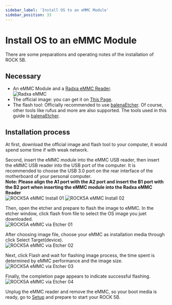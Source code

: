 ```yaml
---
sidebar_label: 'Install OS to an eMMC Module'
sidebar_position: 33
---
```


# Install OS to an eMMC Module

There are some preparations and operating notes of the installation of ROCK 5B.

## Necessary

- An eMMC Module and a [Radxa eMMC Reader](../../../accessories/emmc-reader).  
![Radxa eMMC](/img/accessories/emmc_related_01.webp)  
- The official image: you can get it on [This Page](../downloads/official-images).  
- The flash tool: Officially recommended to use [balenaEtcher](https://etcher.balena.io). Of course, other tools like rufus and more are also supported. 
The tools used in this guide is [balenaEtcher](https://etcher.balena.io).

## Installation process

At first, download the official image and flash tool to your computer, it would spend some time if with weak network.  

Second, insert the eMMC module into the eMMC USB reader, then insert the eMMC USB reader into the USB port of the computer. 
It is recommended to choose the USB 3.0 port on the rear interface of the motherboard of your personal computer.  
**Note: Please align the A1 port with the A2 port and insert the B1 port with the B2 port when inserting the eMMC module into the Radxa eMMC Reader**  
![ROCK5A eMMC Install 01](/img/accessories/emmc-install1.webp)
![ROCK5A eMMC Install 02](/img/accessories/emmc-install2.webp)

Then, open the etcher and prepare to flash the image to eMMC. In the etcher window, click flash from file to select the OS image you juet downloaded.  
![ROCK5A eMMC via Etcher 01](/img/rock5a/rock5a-etcher-1.webp)  

After choosing image file, choose your eMMC as installation media through click Select Target(device).  
![ROCK5A eMMC via Etcher 02](/img/rock5a/rock5a-etcher-2.webp)  

Next, click Flash and wait for flashing image process, the time spent is determined by eMMC performance and the image size.  
![ROCK5A eMMC via Etcher 03](/img/rock5a/rock5a-etcher-3.webp)  

Finally, the completion page appears to indicate successful flashing.  
![ROCK5A eMMC via Etcher 04](/img/rock5a/rock5a-etcher-4.webp)


Unplug the eMMC reader and remove the eMMC, so your boot media is ready, go to [Setup](../getting-started/setup	) and prepare to start your ROCK 5B.
